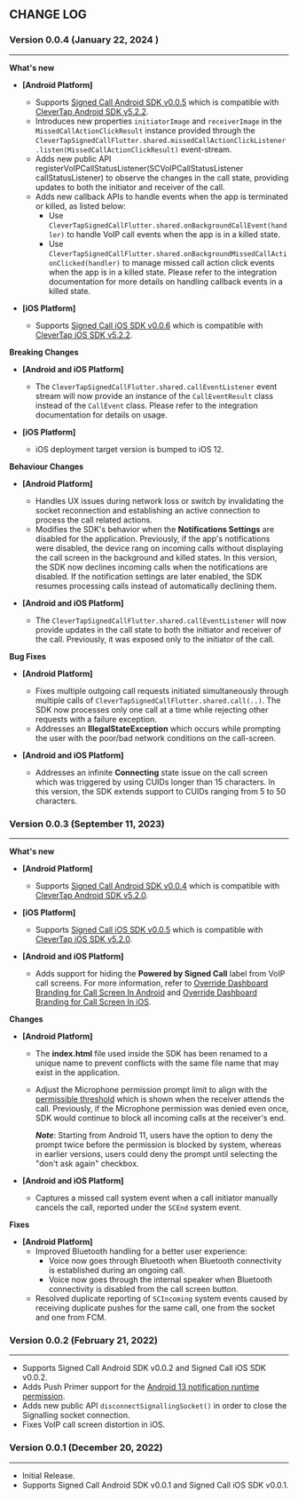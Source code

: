 ## CHANGE LOG

### Version 0.0.4 (January 22, 2024 )
-------------------------------------------

**What's new**

* **[Android Platform]**
  * Supports [Signed Call Android SDK v0.0.5](https://repo1.maven.org/maven2/com/clevertap/android/clevertap-signedcall-sdk/0.0.5) which is compatible with [CleverTap Android SDK v5.2.2](https://github.com/CleverTap/clevertap-android-sdk/blob/master/docs/CTCORECHANGELOG.md#version-522-december-22-2023).
  * Introduces new properties `initiatorImage` and `receiverImage` in the `MissedCallActionClickResult` instance provided through the `CleverTapSignedCallFlutter.shared.missedCallActionClickListener.listen(MissedCallActionClickResult)` event-stream.
  * Adds new public API registerVoIPCallStatusListener(SCVoIPCallStatusListener callStatusListener) to observe the changes in the call state, providing updates to both the initiator and receiver of the call.
  * Adds new callback APIs to handle events when the app is terminated or killed, as listed below:
    * Use `CleverTapSignedCallFlutter.shared.onBackgroundCallEvent(handler)` to handle VoIP call events when the app is in a killed state. 
    * Use `CleverTapSignedCallFlutter.shared.onBackgroundMissedCallActionClicked(handler)` to manage missed call action click events when the app is in a killed state.
      Please refer to the integration documentation for more details on handling callback events in a killed state.

* **[iOS Platform]**
  * Supports [Signed Call iOS SDK v0.0.6](https://github.com/CleverTap/clevertap-signedcall-ios-sdk/blob/main/CHANGELOG.md#version-006-january-19-2024) which is compatible with [CleverTap iOS SDK v5.2.2](https://github.com/CleverTap/clevertap-ios-sdk/blob/master/CHANGELOG.md#version-522-november-21-2023).
  
**Breaking Changes**

* **[Android and iOS Platform]**
  * The `CleverTapSignedCallFlutter.shared.callEventListener` event stream will now provide an instance of the `CallEventResult` class instead of the `CallEvent` class. Please refer to the integration documentation for details on usage.
  
* **[iOS Platform]**
  * iOS deployment target version is bumped to iOS 12.

**Behaviour Changes**

* **[Android Platform]**
  * Handles UX issues during network loss or switch by invalidating the socket reconnection and establishing an active connection to process the call related actions.
  * Modifies the SDK's behavior when the **Notifications Settings** are disabled for the application. Previously, if the app's notifications were disabled, the device rang on incoming calls without displaying the call screen in the background and killed states. In this version, the SDK now declines incoming calls when the notifications are disabled. If the notification settings are later enabled, the SDK resumes processing calls instead of automatically declining them.

* **[Android and iOS Platform]**
  * The `CleverTapSignedCallFlutter.shared.callEventListener` will now provide updates in the call state to both the initiator and receiver of the call. Previously, it was exposed only to the initiator of the call.
  
**Bug Fixes**

* **[Android Platform]**
  * Fixes multiple outgoing call requests initiated simultaneously through multiple calls of `CleverTapSignedCallFlutter.shared.call(..)`. The SDK now processes only one call at a time while rejecting other requests with a failure exception.
  * Addresses an **IllegalStateException** which occurs while prompting the user with the poor/bad network conditions on the call-screen.

* **[Android and iOS Platform]**
   * Addresses an infinite **Connecting** state issue on the call screen which was triggered by using CUIDs longer than 15 characters. In this version, the SDK extends support to CUIDs ranging from 5 to 50 characters.       

### Version 0.0.3 (September 11, 2023)
-------------------------------------------

**What's new**

* **[Android Platform]**
  * Supports [Signed Call Android SDK v0.0.4](https://repo1.maven.org/maven2/com/clevertap/android/clevertap-signedcall-sdk/0.0.4) which is compatible with [CleverTap Android SDK v5.2.0](https://github.com/CleverTap/clevertap-android-sdk/blob/master/docs/CTCORECHANGELOG.md#version-520-august-10-2023).
  
* **[iOS Platform]**
  * Supports [Signed Call iOS SDK v0.0.5](https://github.com/CleverTap/clevertap-signedcall-ios-sdk/blob/main/CHANGELOG.md#version-005-aug-23-2023) which is compatible with [CleverTap iOS SDK v5.2.0](https://github.com/CleverTap/clevertap-ios-sdk/blob/master/CHANGELOG.md#version-520-august-16-2023).

* **[Android and iOS Platform]**
  * Adds support for hiding the **Powered by Signed Call** label from VoIP call screens. For more information, refer to [Override Dashboard Branding for Call Screen In Android](https://developer.clevertap.com/docs/signed-call-android-sdk#override-the-dashboard-branding-for-call-screen) and [Override Dashboard Branding for Call Screen In iOS](https://developer.clevertap.com/docs/signed-call-ios-sdk#override-the-dashboard-branding-for-call-screen).

**Changes**

* **[Android Platform]**
  * The **index.html** file used inside the SDK has been renamed to a unique name to prevent conflicts with the same file name that may exist in the application.
  * Adjust the Microphone permission prompt limit to align with the [permissible threshold](https://developer.android.com/about/versions/11/privacy/permissions#dialog-visibility) which is shown when the receiver attends the call. Previously, if the Microphone permission was denied even once, SDK would continue to block all incoming calls at the receiver's end. 

    ***Note***: Starting from Android 11, users have the option to deny the prompt twice before the permission is blocked by system, whereas in earlier versions, users could deny the prompt until selecting the "don't ask again" checkbox.
    
* **[Android and iOS Platform]**
  * Captures a missed call system event when a call initiator manually cancels the call, reported under the `SCEnd` system event.

**Fixes**

* **[Android Platform]**
  * Improved Bluetooth handling for a better user experience:
    * Voice now goes through Bluetooth when Bluetooth connectivity is established during an ongoing call.
    * Voice now goes through the internal speaker when Bluetooth connectivity is disabled from the call screen button.
  * Resolved duplicate reporting of `SCIncoming` system events caused by receiving duplicate pushes for the same call, one from the socket and one from FCM.

### Version 0.0.2 (February 21, 2022)
-------------------------------------------

* Supports Signed Call Android SDK v0.0.2 and Signed Call iOS SDK v0.0.2.
* Adds Push Primer support for the [Android 13 notification runtime permission](https://developer.android.com/develop/ui/views/notifications/notification-permission).
* Adds new public API `disconnectSignallingSocket()` in order to close the Signalling socket connection.
* Fixes VoIP call screen distortion in iOS.

### Version 0.0.1 (December 20, 2022)
-------------------------------------------

* Initial Release.
* Supports Signed Call Android SDK v0.0.1 and Signed Call iOS SDK v0.0.1.
